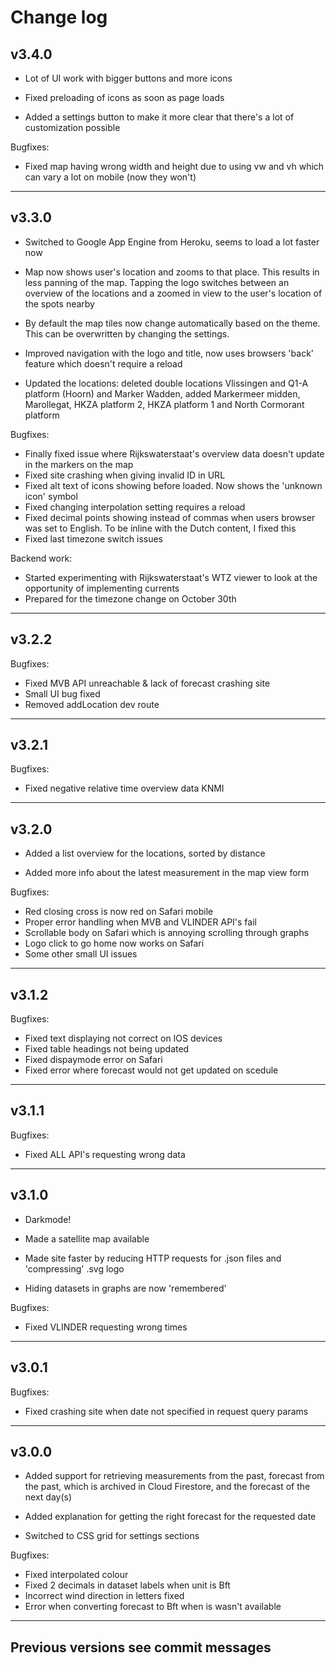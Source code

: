 # Change log

## v3.4.0
- Lot of UI work with bigger buttons and more icons

- Fixed preloading of icons as soon as page loads

- Added a settings button to make it more clear that there's a lot of customization possible

Bugfixes:
- Fixed map having wrong width and height due to using vw and vh which can vary a lot on mobile (now they won't)

---

## v3.3.0
- Switched to Google App Engine from Heroku, seems to load a lot faster now

- Map now shows user's location and zooms to that place. This results in less panning of the map. Tapping the logo switches between an overview of the locations and a zoomed in view to the user's location of the spots nearby

- By default the map tiles now change automatically based on the theme. This can be overwritten by changing the settings.

- Improved navigation with the logo and title, now uses browsers 'back' feature which doesn't require a reload

- Updated the locations: deleted double locations Vlissingen and Q1-A platform (Hoorn) and Marker Wadden, added Markermeer midden, Marollegat, HKZA platform 2, HKZA platform 1 and North Cormorant platform

Bugfixes:
- Finally fixed issue where Rijkswaterstaat's overview data doesn't update in the markers on the map
- Fixed site crashing when giving invalid ID in URL
- Fixed alt text of icons showing before loaded. Now shows the 'unknown icon' symbol
- Fixed changing interpolation setting requires a reload
- Fixed decimal points showing instead of commas when users browser was set to English. To be inline with the Dutch content, I fixed this
- Fixed last timezone switch issues

Backend work:
- Started experimenting with Rijkswaterstaat's WTZ viewer to look at the opportunity of implementing currents
- Prepared for the timezone change on October 30th

---

## v3.2.2

Bugfixes:
- Fixed MVB API unreachable & lack of forecast crashing site
- Small UI bug fixed
- Removed addLocation dev route

---

## v3.2.1

Bugfixes:
- Fixed negative relative time overview data KNMI

---

## v3.2.0
- Added a list overview for the locations, sorted by distance

- Added more info about the latest measurement in the map view form

Bugfixes:
- Red closing cross is now red on Safari mobile
- Proper error handling when MVB and VLINDER API's fail
- Scrollable body on Safari which is annoying scrolling through graphs
- Logo click to go home now works on Safari
- Some other small UI issues

---

## v3.1.2

Bugfixes:
- Fixed text displaying not correct on IOS devices
- Fixed table headings not being updated
- Fixed dispaymode error on Safari
- Fixed error where forecast would not get updated on scedule

---

## v3.1.1

Bugfixes:
- Fixed ALL API's requesting wrong data

---

## v3.1.0
- Darkmode!

- Made a satellite map available

- Made site faster by reducing HTTP requests for .json files and 'compressing' .svg logo

- Hiding datasets in graphs are now 'remembered'

Bugfixes:
- Fixed VLINDER requesting wrong times

---

## v3.0.1

Bugfixes:
- Fixed crashing site when date not specified in request query params

---

## v3.0.0
- Added support for retrieving measurements from the past, forecast from the past, which is archived in Cloud Firestore, and the forecast of the next day(s)

- Added explanation for getting the right forecast for the requested date

- Switched to CSS grid for settings sections

Bugfixes:
- Fixed interpolated colour
- Fixed 2 decimals in dataset labels when unit is Bft
- Incorrect wind direction in letters fixed
- Error when converting forecast to Bft when is wasn't available

---

## Previous versions see commit messages